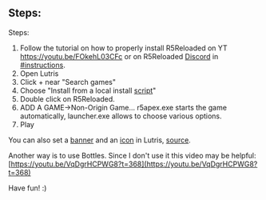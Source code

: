 ## Steps:

Steps:

1. Follow the tutorial on how to properly install R5Reloaded on YT https://youtu.be/FOkehL03CFc or on R5Reloaded [Discord](https://discord.com/invite/r5reloaded) in [\#instructions](https://discord.com/channels/873158454850756638/873170878475669514/995977751502803014).
2. Open Lutris
3. Click + near "Search games"
4. Choose "Install from a local install [script](https://github.com/begin-theadventure/bte-scripts/releases/download/r5reloaded/r5reloaded.json)"
5. Double click on R5Reloaded.
6. ADD A GAME->Non-Origin Game... r5apex.exe starts the game automatically, launcher.exe allows to choose various options.
7. Play

You can also set a [banner](https://raw.githubusercontent.com/begin-theadventure/bte-scripts/main/bte-scripts/R5Reloaded/images/R5Reloaded_banner.jpg) and an [icon](https://raw.githubusercontent.com/begin-theadventure/bte-scripts/main/bte-scripts/R5Reloaded/images/R5Reloaded_icon.png) in Lutris, [source](https://nitter.net/R5Reloaded).

Another way is to use Bottles. Since I don't use it this video may be helpful: [https://youtu.be/VqDgrHCPWG8?t=368](https://youtu.be/VqDgrHCPWG8?t=368)

Have fun! :)
